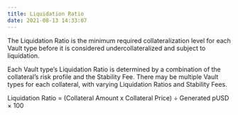 ```yaml
---
title: Liquidation Ratio
date: 2021-08-13 14:33:07
---
```


The Liquidation Ratio is the minimum required collateralization level for each Vault type before it is considered undercollateralized and subject to liquidation.

Each Vault type’s Liquidation Ratio is determined by a combination of the collateral’s risk profile and the Stability Fee. There may be multiple Vault types for each collateral, with varying Liquidation Ratios and Stability Fees.

Liquidation Ratio = (Collateral Amount x Collateral Price) ÷ Generated pUSD × 100